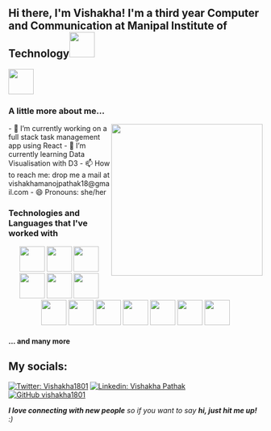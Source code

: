 <h2> Hi there, I'm Vishakha! I'm a third year Computer and Communication at Manipal Institute of Technology<img src="https://media.giphy.com/media/mGcNjsfWAjY5AEZNw6/giphy.gif" width="50"></h2>

   <img src="https://media.giphy.com/media/VgCDAzcKvsR6OM0uWg/giphy.gif" width="50"><h3> A little more about me...  </h3>

   <img align="right" width="300" src="https://media.giphy.com/media/XFvrAjthX6yxVY1Ndx/giphy.gif">
  - 🔭 I’m currently working on a full stack task management app using React 
  - 🌱 I’m currently learning Data Visualisation with D3
  - 📫 How to reach me: drop me a mail at vishakhamanojpathak18@gmail.com
  - 😄 Pronouns: she/her
  
 
<h3>Technologies and Languages that I've worked with </h3>
  <p align="center">
    <img src="https://media3.giphy.com/media/ln7z2eWriiQAllfVcn/200w.webp" width="50">
    <img src="https://media.giphy.com/media/Sr8xDpMwVKOHUWDVRD/giphy.gif" width="50">
    <img src="https://i.giphy.com/media/eNAsjO55tPbgaor7ma/200w.webp" width="50">
    <img src="https://media.giphy.com/media/kdFc8fubgS31b8DsVu/giphy.gif" width="50">
    <img src="https://media.giphy.com/media/wgFWLRiND4bkyYR4IN/giphy.gif" width="50">
    <img src="https://media.giphy.com/media/kH1DBkPNyZPOk0BxrM/giphy.gif" width="50">
    <img src="https://media.giphy.com/media/IdyAQJVN2kVPNUrojM/giphy.gif" width="50">
    <img src="https://media.giphy.com/media/Ri2TUcKlaOcaDBxFpY/giphy.gif" width="50">
    <img src="https://cdn.dribbble.com/users/2653319/screenshots/6813714/figma_logo_animation.gif" width="50">
    <img src="https://roszkowski.dev/images/2020-05-04/flutter_logo_leg.gif" width="50">
    <img src="https://www.vhv.rs/dpng/d/140-1407237_sass-logo-svg-hd-png-download.png" width="50">
    <img src="https://seeklogo.com/images/P/postman-logo-F43375A2EB-seeklogo.com.png" width="50">
    <img src="https://i.pinimg.com/originals/3a/dd/91/3add91b6689fdc3ecf69b5fa892181d9.gif" width="50">
  </p> <h4> ... and many more </h4>
  
## My socials:
[![Twitter: Vishakha1801](https://img.shields.io/twitter/follow/Vishakha1801?style=social)](https://twitter.com/Vishakha1801)
[![Linkedin: Vishakha Pathak](https://img.shields.io/badge/linkedin-follow%20Vishakha-yellow)](https://www.linkedin.com/in/vishakha-pathak-b6643b20a/)
[![GitHub vishakha1801](https://img.shields.io/github/followers/vishakha1801?style=social)](https://github.com/vishakha1801)

<em><b>I love connecting with new people</b> so if you want to say <b>hi, just hit me up!</b> :)</em>
